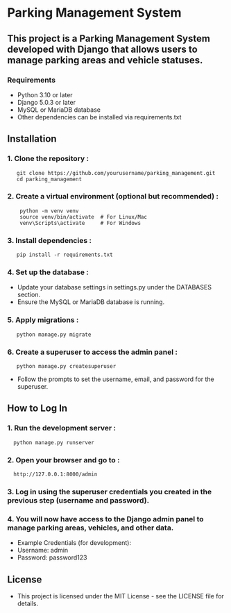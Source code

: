 # Parking Management System
## This project is a Parking Management System developed with Django that allows users to manage parking areas and vehicle statuses.

### Requirements
 - Python 3.10 or later
 - Django 5.0.3 or later
 - MySQL or MariaDB database
 - Other dependencies can be installed via requirements.txt

## Installation
### 1. Clone the repository :
       git clone https://github.com/yourusername/parking_management.git
       cd parking_management
### 2. Create a virtual environment (optional but recommended) :
        python -m venv venv
        source venv/bin/activate  # For Linux/Mac
        venv\Scripts\activate     # For Windows
### 3. Install dependencies :
       pip install -r requirements.txt
### 4. Set up the database :
- Update your database settings in settings.py under the DATABASES section.
- Ensure the MySQL or MariaDB database is running.
### 5. Apply migrations : 
       python manage.py migrate
### 6. Create a superuser to access the admin panel :
       python manage.py createsuperuser
- Follow the prompts to set the username, email, and password for the superuser.

## How to Log In
### 1. Run the development server :
      python manage.py runserver
### 2. Open your browser and go to :
      http://127.0.0.1:8000/admin
### 3. Log in using the superuser credentials you created in the previous step (username and password).
### 4. You will now have access to the Django admin panel to manage parking areas, vehicles, and other data.
- Example Credentials (for development):
- Username: admin
- Password: password123

## License
- This project is licensed under the MIT License - see the LICENSE file for details.


       
